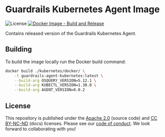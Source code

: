 # Guardrails Kubernetes Agent Image

![License](https://img.shields.io/badge/License-Apache%202.0-blue.svg)
[![Docker Image - Build and Release](https://github.com/turbot/guardrails-agent-kubernetes/actions/workflows/release.yaml/badge.svg)](https://github.com/turbot/guardrails-agent-kubernetes/actions/workflows/release.yaml)

Contains released version of the Guardrails Kubernetes Agent.

## Building

To build the image locally run the Docker build command:

```sh
docker build ./kubernetes/docker/ \
    -t guardrails-agent-kubernetes:latest \
    --build-arg OSQUERY_VERSION=5.12.1 \
    --build-arg KUBECTL_VERSION=1.30.0 \
    --build-arg AGENT_VERSION=0.0.2
```

## License

This repository is published under the [Apache 2.0](https://www.apache.org/licenses/LICENSE-2.0) (source code) and [CC BY-NC-ND](https://creativecommons.org/licenses/by-nc-nd/2.0/) (docs) licenses. Please see our [code of conduct](https://github.com/turbot/.github/blob/main/CODE_OF_CONDUCT.md). We look forward to collaborating with you!
